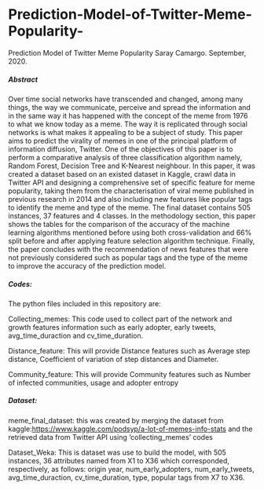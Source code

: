 # Prediction-Model-of-Twitter-Meme-Popularity-
Prediction Model of Twitter Meme Popularity 
Saray Camargo. September, 2020. 

##### Abstract

Over time social networks have transcended and changed, among many things, the way we communicate, perceive and spread the information and in the same way it has happened with the concept of the meme from 1976 to what we know today as a meme. The way it is replicated through social networks is what makes it appealing to be a subject of study. This paper aims to predict the virality of memes in one of the principal platform of information diffusion, Twitter. One of the objectives of this paper is to perform a comparative analysis of three classification algorithm namely, Random Forest, Decision Tree and K-Nearest neighbour. In this paper, it was created a dataset based on an existed dataset in Kaggle, crawl data in Twitter API and designing a comprehensive set of specific feature for meme popularity, taking them from the characterisation of viral meme published in previous research in 2014 and also including new features like popular tags to identify the meme and type of the meme. The final dataset contains 505 instances, 37 features and 4 classes. In the methodology section, this paper shows the tables for the comparison of the accuracy of the machine learning algorithms mentioned before using both cross-validation and 66% split before and after applying feature selection algorithm technique. Finally, the paper concludes with the recommendation of news features that were not previously considered such as popular tags and the type of the meme to improve the accuracy of the prediction model.


##### Codes:  

The python files included in this repository are: 

Collecting_memes: This code used to collect part of the network and growth features information such as early adopter, early tweets, avg_time_duraction and  cv_time_duration.

Distance_feature: This will provide Distance features such as Average step distance, Coefficient of variation of step distances and Diameter. 

Community_feature: This will provide Community features such as Number of infected communities, usage and adopter entropy 

##### Dataset: 

meme_final_dataset: this was created by merging the dataset from kaggle:https://www.kaggle.com/podsyp/a-lot-of-memes-info-stats and  the retrieved data from Twitter API using ‘collecting_memes’ codes

Dataset_Weka: This is dataset was use to build the model, with 505 instances, 36 attributes named from X1 to X36 which corresponded, respectively, as follows: origin year, num_early_adopters, num_early_tweets, avg_time_duraction, cv_time_duration, type, popular tags from X7 to X36. 

